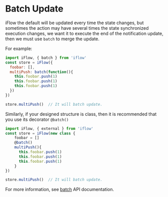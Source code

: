 # Batch Update

iFlow the default will be updated every time the state changes, but sometimes the action may have several times the state synchronized execution changes, we want it to execute the end of the notification update, then we must use `batch` to merge the update.

For example:

```javascript
import iFlow, { batch } from 'iflow'
const store = iFlow({
  foobar: [],
  multiPush: batch(function(){
    this.foobar.push(1)
    this.foobar.push(1)
    this.foobar.push(1)
  })
})

store.multiPush()  // It will batch update.
```

Similarly, if your designed structure is class, then it is recommended that you use its decorator `@batch()`

```javascript
import iFlow, { external } from 'iflow'
const store = iFlow(new class {
    foobar = []
    @batch()
    multiPush(){
      this.foobar.push(1)
      this.foobar.push(1)
      this.foobar.push(1)
    }
})

store.multiPush()  // It will batch update.
```

For more information, see [batch](/docs/api/batch.md) API documentation.

